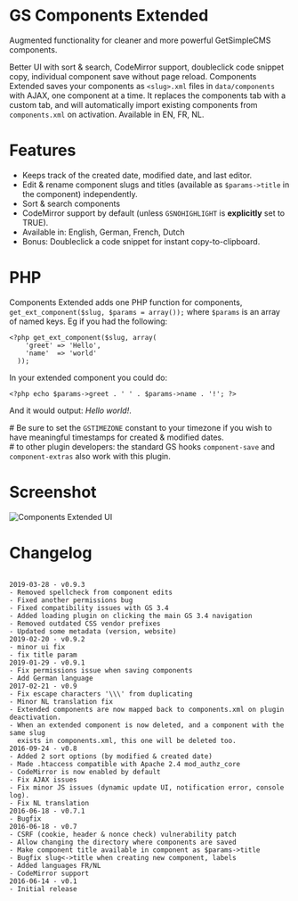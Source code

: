 # GS Components Extended

Augmented functionality for cleaner and more powerful GetSimpleCMS components.

Better UI with sort & search, CodeMirror support, doubleclick code snippet copy, individual component save without page reload. Components Extended saves your components as `<slug>.xml` files in `data/components` with AJAX, one component at a time. It replaces the components tab with a custom tab, and will automatically import existing components from `components.xml` on activation. Available in EN, FR, NL. 

Features
=======
* Keeps track of the created date, modified date, and last editor.
* Edit & rename component slugs and titles (available as `$params->title` in the component) independently.
* Sort & search components
* CodeMirror support by default (unless `GSNOHIGHLIGHT` is **explicitly** set to TRUE).
* Available in: English, German, French, Dutch
* Bonus: Doubleclick a code snippet for instant copy-to-clipboard.

PHP 
===
Components Extended adds one PHP function for components, `get_ext_component($slug, $params = array());` where `$params` is an array of named keys. Eg if you had the following:
<pre><code>&lt;?php get&#95;ext&#95;component($slug, array(
    'greet' => 'Hello',
    'name'  => 'world'
  ));</code></pre>

In your extended component you could do:
<pre><code>&lt;?php echo $params->greet . ' ' . $params->name . '!'; ?&gt;</code></pre>

And it would output: *Hello world!*.

&#x23; Be sure to set the `GSTIMEZONE` constant to your timezone if you wish to have meaningful timestamps for created & modified dates.<br>&#x23; to other plugin developers: the standard GS hooks `component-save` and `component-extras` also work with this plugin.

Screenshot
=========
![Components Extended UI](http://i.imgur.com/kVpZqon.png)

Changelog
=========
<pre><code>
2019-03-28 - v0.9.3  
- Removed spellcheck from component edits  
- Fixed another permissions bug 
- Fixed compatibility issues with GS 3.4  
- Added loading plugin on clicking the main GS 3.4 navigation  
- Removed outdated CSS vendor prefixes  
- Updated some metadata (version, website)  
2019-02-20 - v0.9.2
- minor ui fix
- fix title param  
2019-01-29 - v0.9.1
- Fix permissions issue when saving components
- Add German language
2017-02-21 - v0.9
- Fix escape characters '\\\' from duplicating
- Minor NL translation fix
- Extended components are now mapped back to components.xml on plugin deactivation.
- When an extended component is now deleted, and a component with the same slug 
  exists in components.xml, this one will be deleted too.  
2016-09-24 - v0.8  
- Added 2 sort options (by modified & created date)
- Made .htaccess compatible with Apache 2.4 mod_authz_core
- CodeMirror is now enabled by default
- Fix AJAX issues
- Fix minor JS issues (dynamic update UI, notification error, console log).
- Fix NL translation  
2016-06-18 - v0.7.1
- Bugfix  
2016-06-18 - v0.7
- CSRF (cookie, header & nonce check) vulnerability patch
- Allow changing the directory where components are saved
- Make component title available in component as $params->title
- Bugfix slug<->title when creating new component, labels
- Added languages FR/NL
- CodeMirror support  
2016-06-14 - v0.1
- Initial release</code></pre>